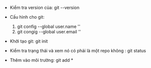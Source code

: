 - Kiểm tra version của: git --version
- Cấu hình cho git:

  1. git config --global user.name ''
  2. git congig --global user.email ''

- Khởi tạo git: git init
- Kiểm tra trạng thái và xem nó có phải là một repo không : git status
- Thêm vào môi trường: git add \*
